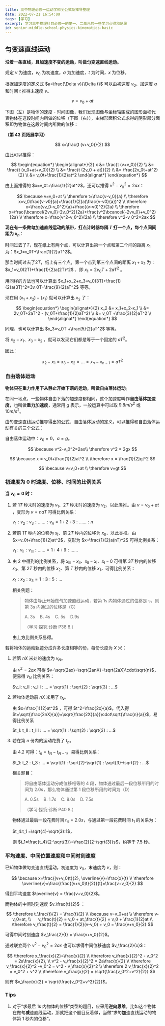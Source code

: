 ```yaml
---
title: 高中物理必修一运动学相关公式及推导整理
date: 2022-07-21 16:54:00
tags: [学习]
excerpt: 学习高中物理科目必修一的第一、二单元的一些学习心得和记录
id: senior-middle-school-physics-kinematics-basic
---
```


## 匀变速直线运动

**沿着一条直线，且加速度不变的运动，叫做匀变速直线运动。**

规定 $v$ 为速度，$v_0$ 为初速度，$a$ 为加速度，$t$ 为时间，$x$ 为位移。

根据加速度的定义式 $a=\frac{\Delta v}{\Delta t}$ 可以由初速度 $v_0$、加速度 $a$ 和时间 $t$ 推得末速度 $v$。

$$
v=v_0+at
$$

下图（左）是物体的速度 - 时间图像，我们发现图像与坐标轴围成的图形面积代表物体在这段时间内所做的位移（下图（右）），由梯形面积公式求得的阴影部分面积即为物体在这段时间内所做的位移：

**（第 43 页拓展学习）**

$$
x=\frac{t (v+v_0)}{2}
$$

由此可以推得：

$$
\begin{equation*}
      \begin{alignat*}{2}
         x &= \frac{t (v+v_0)}{2} \\
            &= \frac{t (v_0+at+v_0)}{2} \\
            &= \frac{t (2v_0 + at)}{2} \\
            &= \frac{2v_0t+at^2}{2} \\
            &= v_0t+\frac{1}{2}at^2
      \end{alignat*}
\end{equation*}
$$

由上面推得的 $x=v_0t+\frac{1}{2}at^2$，还可以推得 $v^2-v_0^2=2ax$：

$$
   \because v=v_0+at \\
   \therefore t=\frac{v-v_0}{a} \\
   \therefore x=v_0\frac{v-v0}{a}+\frac{1}{2}a(\frac{v-v0}{a})^2 \\
   \therefore x=\frac{vv_0-v_0^2}{a}+\frac{(v-v0)^2}{2a} \\
   \therefore x=\frac{\bcancel{2vv_0}-2v_0^2}{2a}+\frac{v^2\bcancel{-2vv_0}+v_0^2}{2a} \\
   \therefore x=\frac{v^2-v_0^2}{2a} \\
   \therefore v^2-v_0^2=2ax
$$

**现在有一条做匀加速直线运动的纸带，打点计时器每隔 $T$ 打一个点，每个点间间距为 $x_n$：**

时间过去了$T$，现在纸上有两个点，可以计算出第一个点和第二个间的距离 $x_1$ 为：$x_1=v_0T+\frac{1}{2}aT^2$。

那当时间过去了$2T$，纸上有三个点，第一个点到第三个点间的距离 $x_1+x_2$ 为：$x_1=v_0(2T)+\frac{1}{2}a(2T)^2$ ，即 $x_1=2v_0T+2aT^2$ 。

用同样的方法也可以计算出 $x_1+x_2+x_3=v_0(3T)+\frac{1}{2}a(3T)^2=3v_0T+\frac{9}{2}aT^2$ 等等。

现在用 $(x_1+x_2)-(x_1)$ 就可以计算出 $x_2$ 了：

$$
\begin{equation*}
      \begin{alignat*}{2}
         x_2 &= x_1+x_2-x_1 \\
            &= 2v_0T+2aT^2 - (v_0T+\frac{1}{2}aT^2) \\
            &= v_0T +\frac{3}{2}aT^2 \\
      \end{alignat*}
\end{equation*}
$$

同理，也可以计算出 $x_3=v_0T +\frac{5}{2}aT^2$ 等等。

将 $x_2-x_1$、$x_3-x_2$ ，就可以发现它们都是等于一个固定的 $aT^2$。

因此：

$$x_2-x_1 = x_3-x_2 = ... = x_n-x_{n-1} = aT^2$$

### 自由落体运动

**物体只在重力作用下从静止开始下落的运动，叫做自由落体运动。**

在同一地点，一些物体自由下落的加速度都相同，这个加速度叫作**自由落体加速度**，也叫做**重力加速度**，通常用 $g$ 表示，一般运算中可以取 $9.8m/s^2$ 或 $10m/s^2$。

由匀变速直线运动推导得出的公式、自由落体运动的定义，可以推得和自由落体运动有关的三个公式：

自由落体运动中：$v_0 = 0$，$a=g$。

$$
\because v^2-v_0^2=2ax\\
\therefore v^2 = 2gx
$$

$$
\because x = v_0t+\frac{1}{2}at^2 \\
\therefore x = \frac{1}{2}gt^2
$$

$$
\because v=v_0+at \\ \therefore v=gt
$$

### 初速度为 0 时速度、位移、时间的比例关系

**当 $v_0 = 0$ 时：**

1. 若 $1T$ 秒末时的速度为 $v_1$、$2T$ 秒末时的速度为 $v_2$，以此类推。由 $v=v_0+at$ ，变形为 $v=naT$ 可得比例关系：

   $v_1:v_2:v_3:......:v_n = 1:2:3:......:n$

2. 若前 $1T$ 秒内的位移为 $x_Ⅰ$、前 $2T$ 秒内的位移为 $x_Ⅱ$，以此类推。由 $x=v_0t+\frac{1}{2}at^2$，变形为 $x=\frac{1}{2}a(nT)^2$ 可得比例关系：

   $v_Ⅰ:v_Ⅱ:v_Ⅲ:...... = 1:4:9:......$

3. 由 2 中得到的比例关系，将 $x_Ⅲ-x_Ⅱ$、$x_Ⅱ-x_Ⅰ$、$x_Ⅰ-0$ 可得第 $3T$ 秒内的位移 $x_3$、第 $2T$ 秒内的位移 $x_2$、第 $T$ 秒内的位移 $x_1$，可得比例关系：

   $x_1:x_2:x_3 = 1:3:5:...$

   相关例题：

   > 物体由静止开始做匀加速直线运动，若第 1s 内物体通过的位移是 s，则第 3s 内通过的位移是（C）
   >
   > A. 3s    B. 4s    C. 5s    D.9s
   >
   > （学习·探究·诊断 P38 8.）

   由上方比例关系易得。

若将物体的运动轨迹分成许多长度相等的份，每份长度为 $X$ 米：

1. 若第 $nX$ 米处的速度为 $v_N$。

   由 $v^2=2ax$ 可得 $v=\sqrt{2ax}=\sqrt{2anX}=\sqrt{2aX}\cdot\sqrt{n}$，便易得 $v_N$ 比例关系：

   $v_Ⅰ: v_Ⅱ : v_Ⅲ : ... = \sqrt{1} : \sqrt{2} : \sqrt{3} : ...$

2. 若物体运动前 $nX$ 米用了 $t_N$。

   由 $x=\frac{1}{2}at^2$ ，可得 $t^2=\frac{2x}{a}$，代入得 $t=\sqrt{\frac{2nX}{a}}=\sqrt{\frac{2X}{a}}\cdot\sqrt{\frac{n}{a}}$，易得比例关系

   $t_Ⅰ: t_Ⅱ : t_Ⅲ : ... = \sqrt{1} : \sqrt{2} : \sqrt{3} : ...$

3. 若在第 $n$ 份内的运动花费了 $t_n$。

   由 4.2 可得：$t_n=t_N-t_{N-1}$，易得比例关系：

   $t_1: t_2 : t_3 : ... = \sqrt{1} : \sqrt{2}-\sqrt{1} : \sqrt{3}-\sqrt{2} : ...$

   相关题目：

   > 将自由落体运动分成位移相等的 4 段，物体通过最后一段位移所用的时间为 2.0s，那么物体通过第 1 段位移所用的时间为（D）
   >
   > A. 0.5s    B. 1.7s    C. 8.0s    D. 7.5s
   >
   > （学习·探究·诊断 P40 8.）

   物体通过最后一段花费时间 $t_4 = 2.0s$，与通过第一段花费时间 $t_1$ 的关系为：

   $t_4:t_1 =\sqrt{4}-\sqrt{3}:1$，

   则 $t_1=\frac{t_4}{2-\sqrt{3}}=\frac{2}{2-\sqrt{3}}s$，约等于 7.5 秒。

### 平均速度、中间位置速度和中间时刻速度

已知物体做匀变速直线运动，初速度为 $v_0$，末速度为 $v$，则：

$$
\because x=\frac{(v+v_0)t}{2}, \overline{v}=\frac{x}{t} \\
\therefore \overline{v}=\frac{\frac{(v+v_0)t}{2}}{t}=\frac{v+v_0}{2}
$$

得到平均速度 $\overline{v} = \frac{v+v_0}{2}$。

而物体的中间时刻速度 $v_\frac{t}{2}$ ：

$$
\therefore t_\frac{t}{2} = \frac{t}{2} \\
\because v=v_0+at \\
\therefore v-v_0=at, \\
       v_\frac{t}{2} = v_0 + at_\frac{t}{2} = v_0 + \frac{1}{2}at \\
\therefore v_\frac{t}{2} = \frac{1}{2}(v-v_0) + v_0 = \frac{v+v_0}{2}
$$

可得中间时刻速度 $v_\frac{2}{t} = \frac{v+v_0}{2}$。

通过联立两个 $v^2-v_0^2=2ax$ 也可以求得中间位移速度 $v_\frac{2}{x}$：

$$
\therefore x_\frac{x}{2}=\frac{x}{2} \\
\therefore v_\frac{x}{2}^2 - v_0^2 = 2a\frac{x}{2}, \\
v^2 - v_\frac{x}{2}^2 = 2a\frac{x}{2} \\
\therefore v_\frac{x}{2}^2 -v_0^2 = v^2 - v_\frac{x}{2}^2 \\
\therefore 2 v_\frac{x}{2}^2 = v_0^2 + v^2 \\
\therefore v_\frac{x}{2} = \sqrt{\frac{v_0^2+v^2}{2}}
$$

则有 $v_\frac{x}{2} = \sqrt{\frac{v_0^2+v^2}{2}}$。

### Tips

1. 对于“求最后 1s 内物体的位移”类型的题目，应采用**逆向思维**，比如这个物体在做匀**减**速直线运动，那就把这个题目反着做，当做“求匀**加**速直线运动的物体第 1 秒内的位移”。
